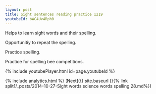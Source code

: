 ```yaml
---
layout: post
title: Sight sentences reading practice 1219
youtubeId: bWC4Uv4Rph0
---
```

 
 
Helps to learn sight words and their spelling.

Opportunitiy to repeat the spelling. 

Practice spelling. 
 
Practice for spelling bee competitions. 
 
{% include youtubePlayer.html id=page.youtubeId %}
 
 
{% include analytics.html %} 
[Next]({{ site.baseurl }}{% link  split1/_posts/2014-10-27-Sight words science words spelling 28.md%})
 
